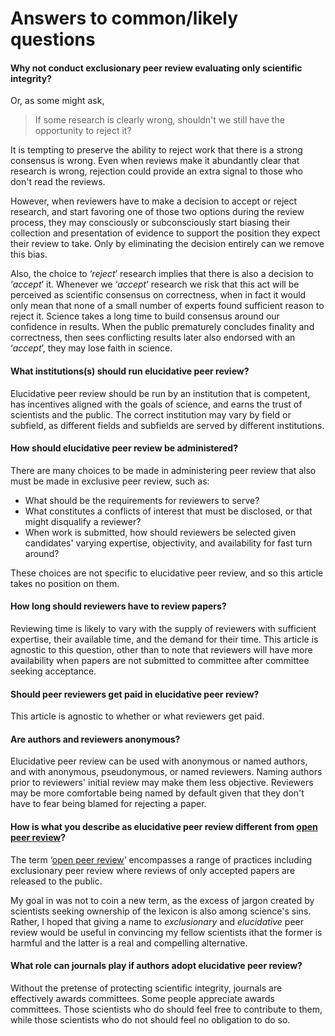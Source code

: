# Answers to common/likely questions

<a id="Why-not-conduct-exclusionary-peer-review-evaluating-only-scientific-integrity"></a>
#### Why not conduct exclusionary peer review evaluating only scientific integrity?

Or, as some might ask,
> If some research is clearly wrong, shouldn't we still have the opportunity to reject it?

It is tempting to preserve the ability to reject work that there is a strong consensus is wrong. Even when reviews make it abundantly clear that research is wrong, rejection could provide an extra signal to those who don't read the reviews.

However, when reviewers have to make a decision to accept or reject research, and start favoring one of those two options during the review process, they may consciously or subconsciously start biasing their collection and presentation of evidence to support the position they expect their review to take. Only by eliminating the decision entirely can we remove this bias.

Also, the choice to ‘*reject*’ research implies that there is also a decision to ‘*accept*’ it. Whenever we ‘*accept*’ research we risk that this act will be perceived as scientific consensus on correctness, when in fact it would only mean that none of a small number of experts found sufficient reason to reject it. Science takes a long time to build consensus around our confidence in results. When the public prematurely concludes finality and correctness, then sees conflicting results later also endorsed with an ‘*accept*’, they may lose faith in science.

#### What institutions(s) should run elucidative peer review?

Elucidative peer review should be run by an institution that is competent, has incentives aligned with the goals of science, and earns the trust of scientists and the public.  The correct institution may vary by field or subfield, as different fields and subfields are served by different institutions.

#### How should elucidative peer review be administered?

There are many choices to be made in administering peer review that also must be made in exclusive peer review, such as:

 - What should be the requirements for reviewers to serve?
 - What constitutes a conflicts of interest that must be disclosed, or that might disqualify a reviewer?
 - When work is submitted, how should reviewers be selected given candidates' varying expertise, objectivity, and availability for fast turn around?

These choices are not specific to elucidative peer review, and so this article takes no position on them.

#### How long should reviewers have to review papers?

Reviewing time is likely to vary with the supply of reviewers with sufficient expertise, their available time, and the demand for their time. This article is agnostic to this question, other than to note that reviewers will have more availability when papers are not submitted to committee after committee seeking acceptance.

#### Should peer reviewers get paid in elucidative peer review?

This article is agnostic to whether or what reviewers get paid.

#### Are authors and reviewers anonymous?
Elucidative peer review can be used with anonymous or named authors, and with anonymous, pseudonymous, or named reviewers. Naming authors prior to reviewers' initial review may make them less objective. Reviewers may be more comfortable being named by default given that they don't have to fear being blamed for rejecting a paper.

<a id="open-peer-review"></a>
#### How is what you describe as elucidative peer review different from [open peer review](https://en.wikipedia.org/wiki/Open_peer_review)?

The term ‘[open peer review](https://en.wikipedia.org/wiki/Open_peer_review)’ encompasses a range of practices including exclusionary peer review where reviews of only accepted papers are released to the public.

My goal in  was not to coin a new term, as the excess of jargon created by scientists seeking ownership of the lexicon is also among science's sins. Rather, I hoped that giving a name to *exclusionary* and *elucidative* peer review would be useful in convincing my fellow scientists ithat the former is harmful and the latter is a real and compelling alternative.

#### What role can journals play if authors adopt elucidative peer review?

Without the pretense of protecting scientific integrity, journals are effectively awards committees. Some people appreciate awards committees. Those scientists who do should feel free to contribute to them, while those scientists who do not should feel no obligation to do so.
